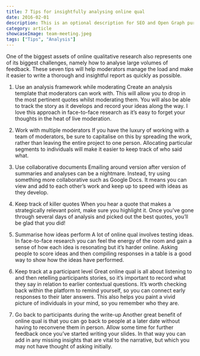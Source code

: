 ```yaml
---
title: 7 Tips for insightfully analysing online qual
date: 2016-02-01
description: This is an optional description for SEO and Open Graph purposes, rather than the default generated excerpt.
category: article
showcaseImage: team-meeting.jpeg
tags: ["Tips", "Analysis"]
---
```

One of the biggest assets of online qualitative research also represents one of its biggest challenges, namely how to analyse large volumes of feedback. These seven tips will help moderators manage the load and make it easier to write a thorough and insightful report as quickly as possible.

1. Use an analysis framework while moderating
   Create an analysis template that moderators can work with. This will allow you to drop in the most pertinent quotes whilst moderating them. You will also be able to track the story as it develops and record your ideas along the way. I love this approach in face-to-face research as it’s easy to forget your thoughts in the heat of live moderation.

2. Work with multiple moderators
   If you have the luxury of working with a team of moderators, be sure to capitalise on this by spreading the work, rather than leaving the entire project to one person. Allocating particular segments to individuals will make it easier to keep track of who said what.

3. Use collaborative documents
   Emailing around version after version of summaries and analyses can be a nightmare. Instead, try using something more collaborative such as Google Docs. It means you can view and add to each other’s work and keep up to speed with ideas as they develop.

4. Keep track of killer quotes
   When you hear a quote that makes a strategically relevant point, make sure you highlight it. Once you’ve gone through several days of analysis and picked out the best quotes, you’ll be glad that you did!

5. Summarise how ideas perform
   A lot of online qual involves testing ideas. In face-to-face research you can feel the energy of the room and gain a sense of how each idea is resonating but it’s harder online. Asking people to score ideas and then compiling responses in a table is a good way to show how the ideas have performed.

6. Keep track at a participant level
   Great online qual is all about listening to and then retelling participants stories, so it’s important to record what they say in relation to earlier contextual questions. It’s worth checking back within the platform to remind yourself, so you can connect early responses to their later answers. This also helps you paint a vivid picture of individuals in your mind, so you remember who they are.

7. Go back to participants during the write-up
   Another great benefit of online qual is that you can go back to people at a later date without having to reconvene them in person. Allow some time for further feedback once you’ve started writing your slides. In that way you can add in any missing insights that are vital to the narrative, but which you may not have thought of asking initially.